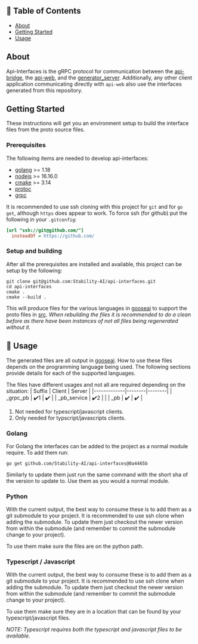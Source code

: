 ## 📝 Table of Contents

- [About](#about)
- [Getting Started](#getting_started)
- [Usage](#usage)

## About <a name = "about"></a>

Api-Interfaces is the gRPC protocol for communication between the 
[api-bridge](https://github.com/Stability-AI/api-bridge), the [api-web](https://github.com/Stability-AI/api-web),
and the [generator_server](https://github.com/Stability-AI/generator_server). Additionally, any 
other client application communicating directly with `api-web` also use the interfaces generated 
from this repository.

## Getting Started <a name = "getting_started"></a>

These instructions will get you an environment setup to build the interface files from the proto source files.

### Prerequisites

The following items are needed to develop api-interfaces:
- [golang](https://go.dev/) >= 1.18
- [nodejs](https://nodejs.org/en/) >= 16.16.0
- [cmake](https://cmake.org/) >= 3.14
- [protoc](https://github.com/protocolbuffers/protobuf#protocol-compiler-installation)
- [grpc](https://grpc.io/)

It is recommended to use ssh cloning with this project for `git` and for `go get`, although `https` 
does appear to work.  To force ssh (for github) put the following in your `.gitconfig`:

```ini
[url "ssh://git@github.com/"]
  insteadOf = https://github.com/
```

### Setup and building

After all the prerequisites are installed and available, this project can be setup by the following:

```shell
git clone git@github.com:Stability-AI/api-interfaces.git
cd api-interfaces
cmake .
cmake --build .
```

This will produce files for the various languages in [gooseai](./gooseai) to support the proto 
files in [src](./src).  *When rebuilding the files it is recommended to do a clean before as there 
have been instances of not all files being regenerated without it.*

## 🎈 Usage <a name="usage"></a>

The generated files are all output in [gooseai](./gooseai).  How to use these files depends on the 
programming language being used.  The following sections provide details for each of the supported 
languages.

The files have different usages and not all are required depending on the situation:
| Suffix      | Client | Server |
|-------------|--------|--------|
| _grpc_pb    | ✔️1    | ✔️     |
| _pb_service | ✔️2    |        |
| _pb         | ✔️     | ✔️     |


1. Not needed for typescript/javascript clients.
2. Only needed for typscript/javascripts clients.


### Golang

For Golang the interfaces can be added to the project as a normal module require.  To add them run:

```shell
go get github.com/Stability-AI/api-interfaces@0a4465b
```

Similarly to update them just run the same command with the short sha of the version to update to. 
Use them as you would a normal module.

### Python

With the current output, the best way to consume these is to add them as a git submodule to your 
project.  It is recommended to use ssh clone when adding the submodule.  To update them just
checkout the newer version from within the submodule (and remember to commit the submodule change
to your project).

To use them make sure the files are on the python path.


### Typescript / Javascript

With the current output, the best way to consume these is to add them as a git submodule to your 
project.  It is recommended to use ssh clone when adding the submodule.  To update them just
checkout the newer version from within the submodule (and remember to commit the submodule change
to your project).

To use them make sure they are in a location that can be found by your typescript/javascript files.

*NOTE: Typescript requires both the typescript and javascript files to be available.*
